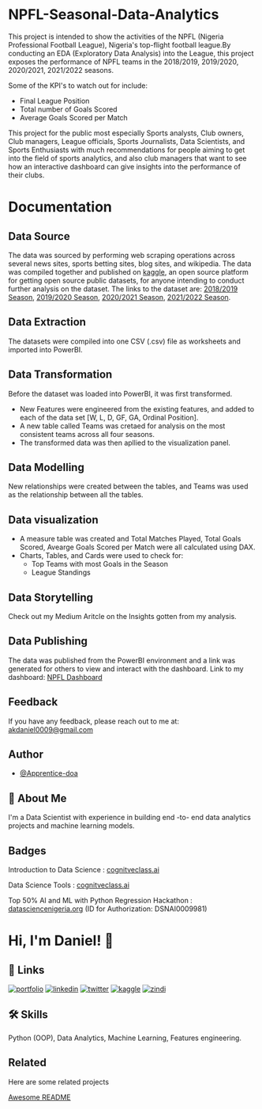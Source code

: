 # NPFL-Seasonal-Data-Analytics

This project is intended to show the activities of the NPFL (Nigeria Professional Football League), Nigeria's top-flight football league.By conducting an EDA (Exploratory Data Analysis) into the League, this project exposes the performance of NPFL teams in the 2018/2019, 2019/2020, 2020/2021, 2021/2022 seasons.

Some of the KPI's to watch out for include:
+ Final League Position
+ Total number of Goals Scored
+ Average Goals Scored per Match

This project for the public most especially Sports analysts, Club owners, Club managers, League officials, Sports Journalists, Data Scientists, and Sports Enthusiasts with much recommendations for people aiming to get into the field of sports analytics, and also club managers that want to see how an interactive dashboard can give insights into the performance of their clubs.

# Documentation

## Data Source 

The data was sourced by performing web scraping operations across several news sites, sports betting sites, blog sites, and wikipedia. 
The data was compiled together and published on [kaggle](https://www.kaggle.com/), an open source platform for getting open source public datasets, for anyone intending to conduct further analysis on the dataset.
The links to the dataset are: [2018/2019 Season](https://www.kaggle.com/datasets/danielakhabue/npfl-2018-2019-season), [2019/2020 Season](https://www.kaggle.com/datasets/danielakhabue/npfl-nigeria-professional-football-league-19-20), [2020/2021 Season](https://www.kaggle.com/datasets/danielakhabue/npfl-2020-2021-season), [2021/2022 Season](https://www.kaggle.com/datasets/danielakhabue/npfl-2021-2022-season).

## Data Extraction
The datasets were compiled into one  CSV (.csv) file as worksheets and imported into PowerBI. 

## Data Transformation
Before the dataset was loaded into PowerBI, it was first transformed.
+ New Features were engineered from the existing features, and added to each of the data set  [W, L, D, GF, GA, Ordinal Position].
+ A new table called Teams was cretaed for analysis on the most consistent teams across all four seasons.
+ The transformed data was then apllied to the visualization panel.

## Data Modelling
New relationships were created between the tables, and Teams was used as the relationship between all the tables.

## Data visualization
+ A measure table was created and Total Matches Played, Total Goals Scored, Avearge Goals Scored per Match  were all calculated using DAX.
+ Charts, Tables, and Cards were used to check for:
   + Top Teams with most Goals in the Season
   + League Standings
   
## Data Storytelling
Check out my Medium Aritcle on the Insights gotten from my analysis.

## Data Publishing
The data was published from the PowerBI environment and a link was generated for others to view and interact with the dashboard.
Link to my dashboard: [NPFL Dashboard](https://bit.ly/npfl_dashboard)

## Feedback

If you have any feedback, please reach out to me at: akdaniel0009@gmail.com

## Author

- [@Apprentice-doa](https://github.com/Apprentice-doa)

## 🚀 About Me
I'm a Data Scientist with experience in building end -to- end data analytics projects and machine learning models.

## Badges

Introduction to Data Science :  [cognitveclass.ai](https://courses.cognitiveclass.ai/certificates/365fbc9951984872b676b58bf6b750b0)

Data Science Tools : [cognitveclass.ai](https://courses.cognitiveclass.ai/certificates/b548573757be44ac8f00dd771ceba37c)

Top 50% AI and ML with Python Regression Hackathon : [datasciencenigeria.org](https://cert.datasciencenigeria.ai/) (ID for Authorization: DSNAI0009981)

# Hi, I'm Daniel! 👋

## 🔗 Links
[![portfolio](https://img.shields.io/badge/my_portfolio-000?style=for-the-badge&logo=ko-fi&logoColor=white)](https://bit.ly/daniel-akhabue)
[![linkedin](https://img.shields.io/badge/linkedin-0A66C2?style=for-the-badge&logo=linkedin&logoColor=white)](https://linkedin.com/in/daniel-akhabue/)
[![twitter](https://img.shields.io/badge/twitter-1DA1F2?style=for-the-badge&logo=twitter&logoColor=white)](https://twitter.com/doa_apprentice/)
[![kaggle](https://img.shields.io/badge/kaggle-ADD8E6?style=for-the-badge&logo=kaggle&logoColor=white)](https://www.kaggle.com/danielakhabue)
[![zindi](https://img.shields.io/badge/zindi-000080?style=for-the-badge&logo=zindi&logoColor=white)](https://zindi.africa/users/Apprentice-doa)

## 🛠 Skills
Python (OOP), Data Analytics, Machine Learning, Features engineering.

## Related

Here are some related projects

[Awesome README](https://github.com/Apprentice-doa/PowerBI-E-Commerce-Data-Analytics/blob/main/README.md)

